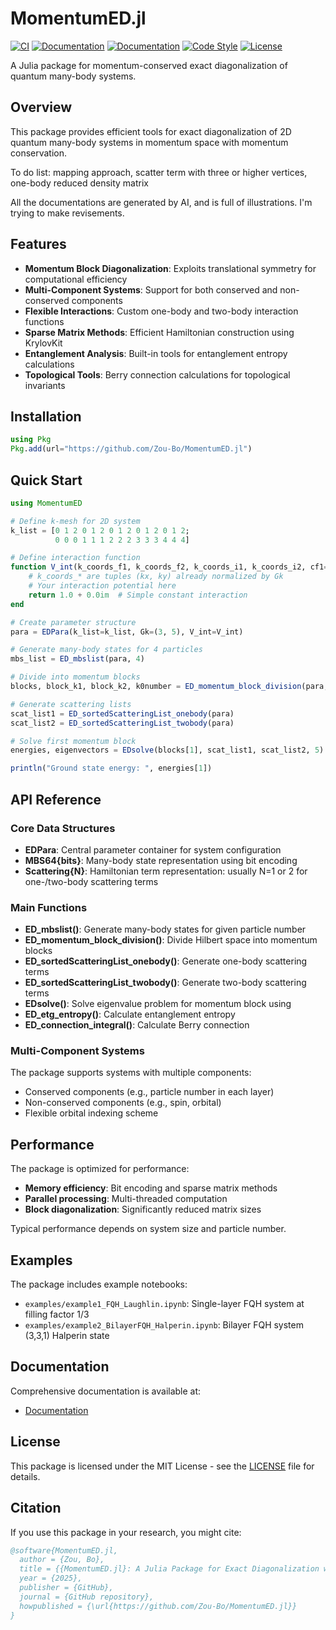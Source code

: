 # MomentumED.jl

[![CI](https://github.com/Zou-Bo/MomentumED.jl/workflows/CI/badge.svg)](https://github.com/Zou-Bo/MomentumED.jl/actions/workflows/CI.yml)
[![Documentation](https://img.shields.io/badge/docs-stable-blue.svg)](https://Zou-Bo.github.io/MomentumED.jl/stable)
[![Documentation](https://img.shields.io/badge/docs-dev-blue.svg)](https://Zou-Bo.github.io/MomentumED.jl/dev)
[![Code Style](https://img.shields.io/badge/code%20style-blue-4495d1.svg)](https://github.com/JuliaFormatter/JuliaFormatter.jl)
[![License](https://img.shields.io/badge/license-MIT-green.svg)](LICENSE)

A Julia package for momentum-conserved exact diagonalization of quantum many-body systems.

## Overview

This package provides efficient tools for exact diagonalization of 2D quantum many-body systems in momentum space with momentum conservation.

To do list: mapping approach, scatter term with three or higher vertices, one-body reduced density matrix

All the documentations are generated by AI, and is full of illustrations. I'm trying to make revisements.


## Features

- **Momentum Block Diagonalization**: Exploits translational symmetry for computational efficiency
- **Multi-Component Systems**: Support for both conserved and non-conserved components
- **Flexible Interactions**: Custom one-body and two-body interaction functions
- **Sparse Matrix Methods**: Efficient Hamiltonian construction using KrylovKit
- **Entanglement Analysis**: Built-in tools for entanglement entropy calculations
- **Topological Tools**: Berry connection calculations for topological invariants

## Installation

```julia
using Pkg
Pkg.add(url="https://github.com/Zou-Bo/MomentumED.jl")
```

## Quick Start

```julia
using MomentumED

# Define k-mesh for 2D system
k_list = [0 1 2 0 1 2 0 1 2 0 1 2 0 1 2;
          0 0 0 1 1 1 2 2 2 3 3 3 4 4 4]

# Define interaction function
function V_int(k_coords_f1, k_coords_f2, k_coords_i1, k_coords_i2, cf1=1, cf2=1, ci1=1, ci2=1)
    # k_coords_* are tuples (kx, ky) already normalized by Gk
    # Your interaction potential here
    return 1.0 + 0.0im  # Simple constant interaction
end

# Create parameter structure
para = EDPara(k_list=k_list, Gk=(3, 5), V_int=V_int)

# Generate many-body states for 4 particles
mbs_list = ED_mbslist(para, 4)

# Divide into momentum blocks
blocks, block_k1, block_k2, k0number = ED_momentum_block_division(para, mbs_list)

# Generate scattering lists
scat_list1 = ED_sortedScatteringList_onebody(para)
scat_list2 = ED_sortedScatteringList_twobody(para)

# Solve first momentum block
energies, eigenvectors = EDsolve(blocks[1], scat_list1, scat_list2, 5)

println("Ground state energy: ", energies[1])
```

## API Reference

### Core Data Structures

- **EDPara**: Central parameter container for system configuration
- **MBS64{bits}**: Many-body state representation using bit encoding
- **Scattering{N}**: Hamiltonian term representation: usually N=1 or 2 for one-/two-body scattering terms

### Main Functions

- **ED_mbslist()**: Generate many-body states for given particle number
- **ED_momentum_block_division()**: Divide Hilbert space into momentum blocks
- **ED_sortedScatteringList_onebody()**: Generate one-body scattering terms
- **ED_sortedScatteringList_twobody()**: Generate two-body scattering terms
- **EDsolve()**: Solve eigenvalue problem for momentum block using 
- **ED_etg_entropy()**: Calculate entanglement entropy
- **ED_connection_integral()**: Calculate Berry connection

### Multi-Component Systems

The package supports systems with multiple components:
- Conserved components (e.g., particle number in each layer)
- Non-conserved components (e.g., spin, orbital)
- Flexible orbital indexing scheme

## Performance

The package is optimized for performance:
- **Memory efficiency**: Bit encoding and sparse matrix methods
- **Parallel processing**: Multi-threaded computation
- **Block diagonalization**: Significantly reduced matrix sizes

Typical performance depends on system size and particle number.

## Examples

The package includes example notebooks:
- `examples/example1_FQH_Laughlin.ipynb`: Single-layer FQH system at filling factor 1/3
- `examples/example2_BilayerFQH_Halperin.ipynb`: Bilayer FQH system (3,3,1) Halperin state

## Documentation

Comprehensive documentation is available at:
- [Documentation](https://Zou-Bo.github.io/MomentumED.jl/stable)

## License

This package is licensed under the MIT License - see the [LICENSE](LICENSE) file for details.

## Citation

If you use this package in your research, you might cite:

```bibtex
@software{MomentumED.jl,
  author = {Zou, Bo},
  title = {{MomentumED.jl}: A Julia Package for Exact Diagonalization with Momentum Conservation},
  year = {2025},
  publisher = {GitHub},
  journal = {GitHub repository},
  howpublished = {\url{https://github.com/Zou-Bo/MomentumED.jl}}
}
```